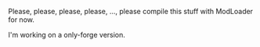 Please, please, please, please, ..., please compile this stuff with ModLoader for now.

I'm working on a only-forge version.

